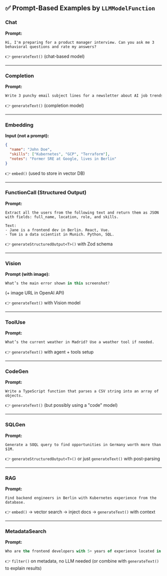 ## ✅ Prompt-Based Examples by `LLMModelFunction`

### Chat

**Prompt:**

```vbnet
Hi, I'm preparing for a product manager interview. Can you ask me 3 behavioral questions and rate my answers?
```

👉 `generateText()` (chat-based model)

---

### Completion

**Prompt:**

```css
Write 3 punchy email subject lines for a newsletter about AI job trends.
```

👉 `generateText()` (completion model)

---

### Embedding

**Input (not a prompt):**

```json
{
  "name": "John Doe",
  "skills": ["Kubernetes", "GCP", "Terraform"],
  "notes": "Former SRE at Google, lives in Berlin"
}
```

👉 `embed()` (used to store in vector DB)

---

### FunctionCall (Structured Output)

**Prompt:**

```pgsql
Extract all the users from the following text and return them as JSON with fields: full_name, location, role, and skills.

Text:
- Jane is a frontend dev in Berlin. React, Vue.
- Tom is a data scientist in Munich. Python, SQL.
```

👉 `generateStructuredOutput<T>()` with Zod schema

---

### Vision

**Prompt (with image):**

```kotlin
What’s the main error shown in this screenshot?
```

(+ image URL in OpenAI API)

👉 `generateText()` with Vision model

---

### ToolUse

**Prompt:**

```css
What’s the current weather in Madrid? Use a weather tool if needed.
```

👉 `generateText()` with agent + tools setup

---

### CodeGen

**Prompt:**

```pgsql
Write a TypeScript function that parses a CSV string into an array of objects.
```

👉 `generateText()` (but possibly using a "code" model)

---

### SQLGen

**Prompt:**

```nginx
Generate a SOQL query to find opportunities in Germany worth more than $1M.
```

👉 `generateStructuredOutput<T>()` or just `generateText()` with post-parsing

---

### RAG

**Prompt:**

```pgsql
Find backend engineers in Berlin with Kubernetes experience from the database.
```

👉 `embed()` → vector search → inject docs → `generateText()` with context

---

### MetadataSearch

**Prompt:**

```sql
Who are the frontend developers with 5+ years of experience located in Germany?
```

👉 `filter()` on metadata, no LLM needed
(or combine with `generateText()` to explain results)
